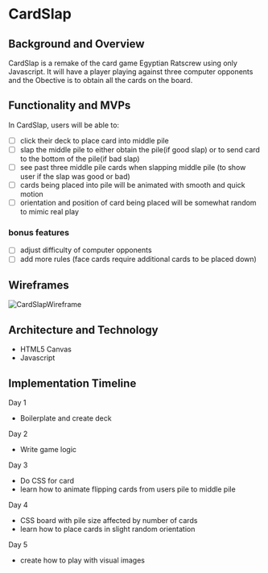 # CardSlap


## Background and Overview 

  CardSlap is a remake of the card game Egyptian Ratscrew using only Javascript. It will have a player playing against three computer opponents and the Obective is to obtain all the cards on the board.

## Functionality and MVPs 

  In CardSlap, users will be able to:

- [ ] click their deck to place card into middle pile
- [ ] slap the middle pile to either obtain the pile(if good slap) or to send card to the bottom of the pile(if bad slap)
- [ ] see past three middle pile cards when slapping middle pile (to show user if the slap was good or bad)
- [ ] cards being placed into pile will be animated with smooth and quick motion
- [ ] orientation and position of card being placed will be somewhat random to mimic real play

### bonus features

- [ ] adjust difficulty of computer opponents
- [ ] add more rules (face cards require additional cards to be placed down)

## Wireframes 
![CardSlapWireframe](https://i.imgur.com/7yFCTjn.png)



## Architecture and Technology 
- HTML5 Canvas
- Javascript


## Implementation Timeline 
Day 1 
- Boilerplate and create deck

Day 2 
- Write game logic 

Day 3 
- Do CSS for card
- learn how to animate flipping cards from users pile to middle pile

Day 4 
- CSS board with pile size affected by number of cards
- learn how to place cards in slight random orientation

Day 5
- create how to play with visual images
